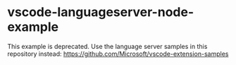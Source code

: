 # vscode-languageserver-node-example

This example is deprecated. Use the language server samples in this repository instead: https://github.com/Microsoft/vscode-extension-samples